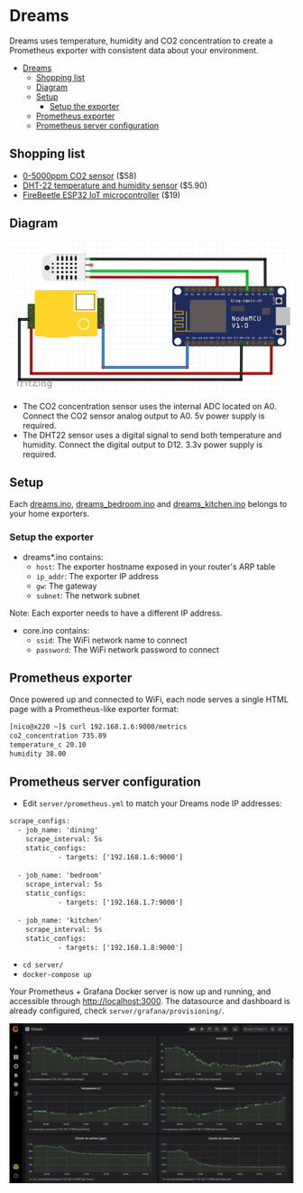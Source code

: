 # Dreams
Dreams uses temperature, humidity and CO2 concentration to create a Prometheus exporter with consistent data about your environment.

- [Dreams](#dreams)
  - [Shopping list](#shopping-list)
  - [Diagram](#diagram)
  - [Setup](#setup)
    - [Setup the exporter](#setup-the-exporter)
  - [Prometheus exporter](#prometheus-exporter)
  - [Prometheus server configuration](#prometheus-server-configuration)

## Shopping list
* [0-5000ppm CO2 sensor](https://www.dfrobot.com/product-1549.html) ($58)
* [DHT-22 temperature and humidity sensor](https://www.dfrobot.com/product-1102.html) ($5.90)
* [FireBeetle ESP32 IoT microcontroller](https://www.dfrobot.com/product-1590.html) ($19)

## Diagram
![Wiring Diagram](https://raw.githubusercontent.com/reynico/dreams/master/wiring.png)
* The CO2 concentration sensor uses the internal ADC located on A0. Connect the CO2 sensor analog output to A0. 5v power supply is required.
* The DHT22 sensor uses a digital signal to send both temperature and humidity. Connect the digital output to D12. 3.3v power supply is required.

## Setup
Each [dreams.ino](dreams.ino), [dreams_bedroom.ino](dreams_bedroom.ino) and [dreams_kitchen.ino](dreams_kitchen.ino) belongs to your home exporters. 

### Setup the exporter
* dreams*.ino contains:
  * `host`: The exporter hostname exposed in your router's ARP table 
  * `ip_addr`: The exporter IP address
  * `gw`: The gateway
  * `subnet`: The network subnet
 
Note: Each exporter needs to have a different IP address.
* core.ino contains:
  * `ssid`: The WiFi network name to connect
  * `password`: The WiFi network password to connect

## Prometheus exporter
Once powered up and connected to WiFi, each node serves a single HTML page with a Prometheus-like exporter format:
```
[nico@x220 ~]$ curl 192.168.1.6:9000/metrics
co2_concentration 735.89
temperature_c 20.10
humidity 38.00
```

## Prometheus server configuration
* Edit `server/prometheus.yml` to match your Dreams node IP addresses:
```
scrape_configs:
  - job_name: 'dining'
    scrape_interval: 5s
    static_configs:
            - targets: ['192.168.1.6:9000']

  - job_name: 'bedroom'
    scrape_interval: 5s
    static_configs:
            - targets: ['192.168.1.7:9000']

  - job_name: 'kitchen'
    scrape_interval: 5s
    static_configs:
            - targets: ['192.168.1.8:9000']
```

* `cd server/`
* `docker-compose up`

Your Prometheus + Grafana Docker server is now up and running, and accessible through [http://localhost:3000](http://localhost:3000). The datasource and dashboard is already configured, check `server/grafana/provisioning/`.

![Grafana Dashboard](https://raw.githubusercontent.com/reynico/dreams/master/grafana.png)
